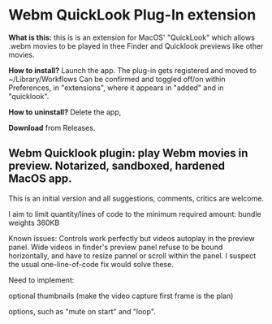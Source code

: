 # Webm QuickLook Plug-In extension

**What is this:** this is is an extension for MacOS' "QuickLook" which allows .webm movies to be played in thee Finder and Quicklook previews like other movies.

**How to install?** Launch the app. The plug-in gets registered and moved to ~/Library/Workflows
Can be confirmed and toggled off/on within Preferences, in  "extensions", where it appears in "added" and in "quicklook".

**How to uninstall?** Delete the app, 

**Download** from Releases.

## Webm Quicklook plugin: play Webm movies in preview. Notarized, sandboxed, hardened MacOS app.


This is an initial version and all suggestions, comments, critics are welcome.

I aim to limit quantity/lines of code to the minimum required amount: bundle weights 360KB

Known issues: Controls work perfectly but videos autoplay in the preview panel.
Wide videos in finder's preview panel refuse to be bound horizontally, and have to resize pannel or scroll within the panel.
I suspect the usual one-line-of-code fix would solve these.



Need to implement:

optional thumbnails (make the video capture first frame is the plan)

options, such as "mute on start" and "loop".

